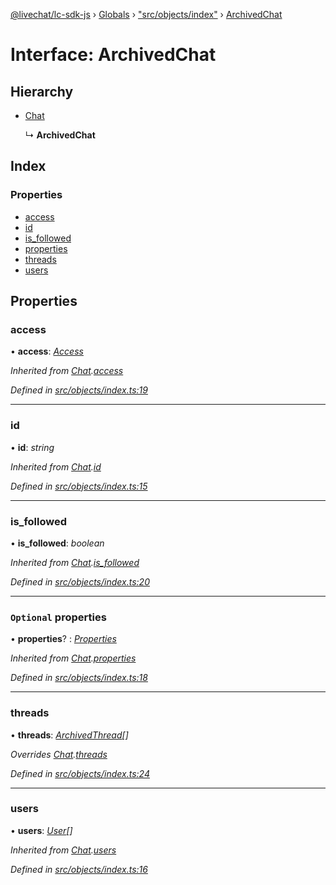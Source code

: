 [@livechat/lc-sdk-js](../README.md) › [Globals](../globals.md) › ["src/objects/index"](../modules/_src_objects_index_.md) › [ArchivedChat](_src_objects_index_.archivedchat.md)

# Interface: ArchivedChat

## Hierarchy

* [Chat](_src_objects_index_.chat.md)

  ↳ **ArchivedChat**

## Index

### Properties

* [access](_src_objects_index_.archivedchat.md#access)
* [id](_src_objects_index_.archivedchat.md#id)
* [is_followed](_src_objects_index_.archivedchat.md#is_followed)
* [properties](_src_objects_index_.archivedchat.md#optional-properties)
* [threads](_src_objects_index_.archivedchat.md#threads)
* [users](_src_objects_index_.archivedchat.md#users)

## Properties

###  access

• **access**: *[Access](_src_objects_index_.access.md)*

*Inherited from [Chat](_src_objects_index_.chat.md).[access](_src_objects_index_.chat.md#access)*

*Defined in [src/objects/index.ts:19](https://github.com/livechat/lc-sdk-js/blob/efba8ac/src/objects/index.ts#L19)*

___

###  id

• **id**: *string*

*Inherited from [Chat](_src_objects_index_.chat.md).[id](_src_objects_index_.chat.md#id)*

*Defined in [src/objects/index.ts:15](https://github.com/livechat/lc-sdk-js/blob/efba8ac/src/objects/index.ts#L15)*

___

###  is_followed

• **is_followed**: *boolean*

*Inherited from [Chat](_src_objects_index_.chat.md).[is_followed](_src_objects_index_.chat.md#is_followed)*

*Defined in [src/objects/index.ts:20](https://github.com/livechat/lc-sdk-js/blob/efba8ac/src/objects/index.ts#L20)*

___

### `Optional` properties

• **properties**? : *[Properties](_src_objects_index_.properties.md)*

*Inherited from [Chat](_src_objects_index_.chat.md).[properties](_src_objects_index_.chat.md#optional-properties)*

*Defined in [src/objects/index.ts:18](https://github.com/livechat/lc-sdk-js/blob/efba8ac/src/objects/index.ts#L18)*

___

###  threads

• **threads**: *[ArchivedThread](_src_objects_index_.archivedthread.md)[]*

*Overrides [Chat](_src_objects_index_.chat.md).[threads](_src_objects_index_.chat.md#threads)*

*Defined in [src/objects/index.ts:24](https://github.com/livechat/lc-sdk-js/blob/efba8ac/src/objects/index.ts#L24)*

___

###  users

• **users**: *[User](../modules/_src_objects_index_.md#user)[]*

*Inherited from [Chat](_src_objects_index_.chat.md).[users](_src_objects_index_.chat.md#users)*

*Defined in [src/objects/index.ts:16](https://github.com/livechat/lc-sdk-js/blob/efba8ac/src/objects/index.ts#L16)*
